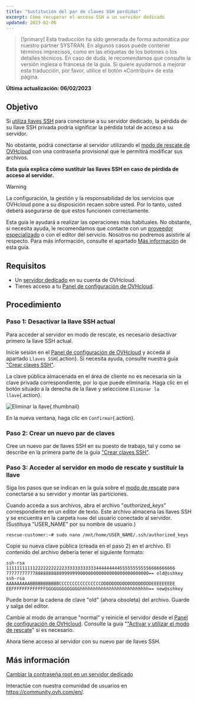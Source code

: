 ```yaml
---
title: "Sustitución del par de claves SSH perdidas"
excerpt: Cómo recuperar el acceso SSH a un servidor dedicado
updated: 2023-02-06
---
```


> [!primary]
> Esta traducción ha sido generada de forma automática por nuestro partner SYSTRAN. En algunos casos puede contener términos imprecisos, como en las etiquetas de los botones o los detalles técnicos. En caso de duda, le recomendamos que consulte la versión inglesa o francesa de la guía. Si quiere ayudarnos a mejorar esta traducción, por favor, utilice el botón «Contribuir» de esta página.
> 

**Última actualización: 06/02/2023**

## Objetivo

Si [utiliza llaves SSH](/pages/cloud/dedicated/creating-ssh-keys-dedicated) para conectarse a su servidor dedicado, la pérdida de su llave SSH privada podría significar la pérdida total de acceso a su servidor.

No obstante, podrá conectarse al servidor utilizando el [modo de rescate de OVHcloud](/pages/cloud/dedicated/rescue_mode) con una contraseña provisional que le permitirá modificar sus archivos.

**Esta guía explica cómo sustituir las llaves SSH en caso de pérdida de acceso al servidor.**

> [!warning]
>
> La configuración, la gestión y la responsabilidad de los servicios que OVHcloud pone a su disposición recaen sobre usted. Por lo tanto, usted deberá asegurarse de que estos funcionen correctamente.
>
> Esta guía le ayudará a realizar las operaciones más habituales. No obstante, si necesita ayuda, le recomendamos que contacte con un [proveedor especializado](https://partner.ovhcloud.com/es/directory/) o con el editor del servicio. Nosotros no podremos asistirle al respecto. Para más información, consulte el apartado [Más información](#mas-informacion) de esta guía.
>

## Requisitos

- Un [servidor dedicado](https://www.ovhcloud.com/es/bare-metal/) en su cuenta de OVHcloud.
- Tienes acceso a tu [Panel de configuración de OVHcloud](https://ca.ovh.com/auth/?action=gotomanager&from=https://www.ovh.com/world/&ovhSubsidiary=ws).

## Procedimiento

### Paso 1: Desactivar la llave SSH actual

Para acceder al servidor en modo de rescate, es necesario desactivar primero la llave SSH actual.

Inicie sesión en el [Panel de configuración de OVHcloud](https://ca.ovh.com/auth/?action=gotomanager&from=https://www.ovh.com/world/&ovhSubsidiary=ws) y acceda al apartado `Llaves SSH`{.action}. Si necesita ayuda, consulte nuestra guía ["Crear claves SSH"](/pages/cloud/dedicated/creating-ssh-keys-dedicated#cpsshkey).

La clave pública almacenada en el área de cliente no es necesaria sin la clave privada correspondiente, por lo que puede eliminarla. Haga clic en el botón <i class="icons-ellipsis icons-border-rounded icons-masterbrand-blue"></i> situado a la derecha de la llave y seleccione `Eliminar la llave`{.action}.

![Eliminar la llave](images/replace-lost-key-01.png){.thumbnail}

En la nueva ventana, haga clic en `Confirmar`{.action}.

### Paso 2: Crear un nuevo par de claves

Cree un nuevo par de llaves SSH en su puesto de trabajo, tal y como se describe en la primera parte de la guía ["Crear claves SSH"](/pages/cloud/dedicated/creating-ssh-keys-dedicated).

### Paso 3: Acceder al servidor en modo de rescate y sustituir la llave

Siga los pasos que se indican en la guía sobre el [modo de rescate](/pages/cloud/dedicated/rescue_mode) para conectarse a su servidor y montar las particiones.

Cuando acceda a sus archivos, abra el archivo "*authorized_keys*" correspondiente en un editor de texto. Este archivo almacena las llaves SSH y se encuentra en la carpeta `home` del usuario conectado al servidor. (Sustituya "USER_NAME" por su nombre de usuario.)

```
rescue-customer:~# sudo nano /mnt/home/USER_NAME/.ssh/authorized_keys
```

Copie su nueva clave pública (creada en el paso 2) en el archivo. El contenido del archivo debería tener el siguiente formato:

```console
ssh-rsa 1111111111122222222222333333333333444444444555555555556666666666
777777777778888888888999999900000000000000000000000000== old@sshkey
ssh-rsa AAAAAAAAABBBBBBBBBBBCCCCCCCCCCCCCCCCDDDDDDDDDDDDDDDDDDDEEEEEEEEE
EEFFFFFFFFFFFFFGGGGGGGGGGGGGhhhhhhhhhhhhhhhhhhhhhhhhhh== new@sshkey
```

Puede borrar la cadena de clave "old" (ahora obsoleta) del archivo. Guarde y salga del editor.

Cambie al modo de arranque "normal" y reinicie el servidor desde el [Panel de configuración de OVHcloud](https://ca.ovh.com/auth/?action=gotomanager&from=https://www.ovh.com/world/&ovhSubsidiary=ws). Consulte la guía "["Activar y utilizar el modo de rescate](/pages/cloud/dedicated/rescue_mode)" si es necesario.

Ahora tiene acceso al servidor con su nuevo par de llaves SSH.

## Más información

[Cambiar la contraseña root en un servidor dedicado](/pages/cloud/dedicated/changing_root_password_linux_ds)

Interactúe con nuestra comunidad de usuarios en <https://community.ovh.com/en/>.